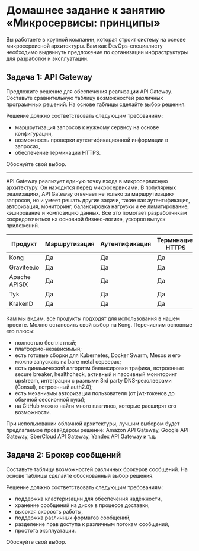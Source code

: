 
# Домашнее задание к занятию «Микросервисы: принципы»

Вы работаете в крупной компании, которая строит систему на основе микросервисной архитектуры.
Вам как DevOps-специалисту необходимо выдвинуть предложение по организации инфраструктуры для разработки и эксплуатации.

## Задача 1: API Gateway 

Предложите решение для обеспечения реализации API Gateway. Составьте сравнительную таблицу возможностей различных программных решений. На основе таблицы сделайте выбор решения.

Решение должно соответствовать следующим требованиям:
- маршрутизация запросов к нужному сервису на основе конфигурации,
- возможность проверки аутентификационной информации в запросах,
- обеспечение терминации HTTPS.

Обоснуйте свой выбор.

-------

API Gateway реализует единую точку входа в микросервисную архитектуру. Он находится перед микросервисами. В популярных реализациях, API Gateway отвечает не только за маршрутизацию запросов, но и умеет решать другие задачи, такие как аутентификация, авторизация, мониторинг, балансировка нагрузки и ее лимитирование, кэширование и композицию данных. Все это помогает разработчикам сосредоточиться на основной бизнес-логике, ускоряя выпуск приложений.

| Продукт | Маршрутизация | Аутентификация | Терминация HTTPS |
|---|---|---|---|
| Kong | Да | Да | Да |
| Gravitee.io | Да | Да | Да |
| Apache APISIX | Да | Да | Да |
| Tyk | Да | Да | Да |
| KrakenD | Да | Да | Да |

Кам мы видим, все продукты подходят для использования в нашем проекте. Можно остановить свой выбор на Kong. Перечислим основные его плюсы:  
- полностью бесплатный;
- платформо-независимый; 
- есть готовые сборки для Kubernetes, Docker Swarm, Mesos и его можно запускать на bare metal серверах; 
- есть динамический алгоритм балансировки трафика, встроенные secure breaker, healthcheck, активный и пассивный мониторинг upstream, интеграции с разными 3rd party DNS-резолверами (Consul), встроенный auth2.0);
- есть механизмы авторизации пользователя (от jwt-токенов до обычной сессионной куки);
- на GitHub можно найти много плагинов, которые расширят его возможности.

При использовании облачной архитектуры, лучшим выбором будет предлагаемое провайдером решение: Amazon API Gateway, Google API Gateway, SberCloud API Gateway, Yandex API Gateway и т.д.


## Задача 2: Брокер сообщений

Составьте таблицу возможностей различных брокеров сообщений. На основе таблицы сделайте обоснованный выбор решения.

Решение должно соответствовать следующим требованиям:
- поддержка кластеризации для обеспечения надёжности,
- хранение сообщений на диске в процессе доставки,
- высокая скорость работы,
- поддержка различных форматов сообщений,
- разделение прав доступа к различным потокам сообщений,
- простота эксплуатации.

Обоснуйте свой выбор.
